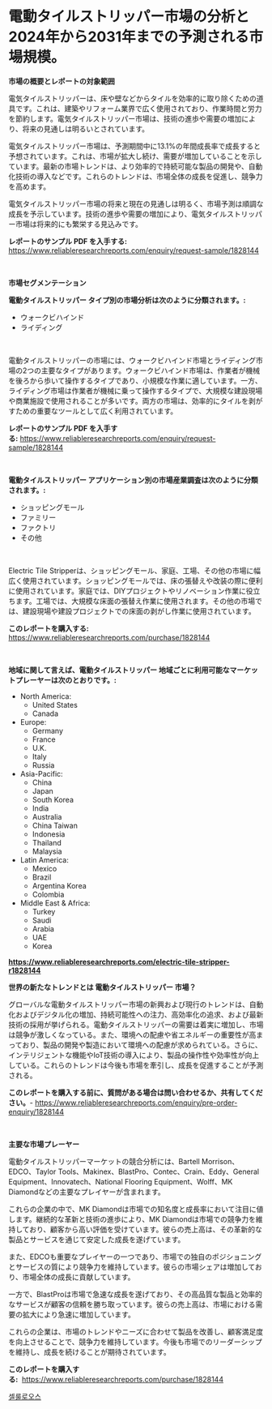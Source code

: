 <p><h1>電動タイルストリッパー市場の分析と2024年から2031年までの予測される市場規模。</h1></p><p><strong>市場の概要とレポートの対象範囲</strong></p>
<p><p>電気タイルストリッパーは、床や壁などからタイルを効率的に取り除くための道具です。これは、建築やリフォーム業界で広く使用されており、作業時間と労力を節約します。電気タイルストリッパー市場は、技術の進歩や需要の増加により、将来の見通しは明るいとされています。</p><p>電気タイルストリッパー市場は、予測期間中に13.1%の年間成長率で成長すると予想されています。これは、市場が拡大し続け、需要が増加していることを示しています。最新の市場トレンドは、より効率的で持続可能な製品の開発や、自動化技術の導入などです。これらのトレンドは、市場全体の成長を促進し、競争力を高めます。</p><p>電気タイルストリッパー市場の将来と現在の見通しは明るく、市場予測は順調な成長を予示しています。技術の進歩や需要の増加により、電気タイルストリッパー市場は将来的にも繁栄する見込みです。</p></p>
<p><strong>レポートのサンプル PDF を入手する:</strong> <a href="https://www.reliableresearchreports.com/enquiry/request-sample/1828144">https://www.reliableresearchreports.com/enquiry/request-sample/1828144</a></p>
<p>&nbsp;</p>
<p><strong>市場セグメンテーション</strong></p>
<p><strong>電動タイルストリッパー タイプ別の市場分析は次のように分類されます。:</strong></p>
<p><ul><li>ウォークビハインド</li><li>ライディング</li></ul></p>
<p>&nbsp;</p>
<p><p>電動タイルストリッパーの市場には、ウォークビハインド市場とライディング市場の2つの主要なタイプがあります。ウォークビハインド市場は、作業者が機械を後ろから歩いて操作するタイプであり、小規模な作業に適しています。一方、ライディング市場は作業者が機械に乗って操作するタイプで、大規模な建設現場や商業施設で使用されることが多いです。両方の市場は、効率的にタイルを剥がすための重要なツールとして広く利用されています。</p></p>
<p><strong>レポートのサンプル PDF を入手する:</strong>&nbsp;<a href="https://www.reliableresearchreports.com/enquiry/request-sample/1828144">https://www.reliableresearchreports.com/enquiry/request-sample/1828144</a></p>
<p>&nbsp;</p>
<p><strong> 電動タイルストリッパー アプリケーション別の市場産業調査は次のように分類されます。:</strong></p>
<p><ul><li>ショッピングモール</li><li>ファミリー</li><li>ファクトリ</li><li>その他</li></ul></p>
<p>&nbsp;</p>
<p><p>Electric Tile Stripperは、ショッピングモール、家庭、工場、その他の市場に幅広く使用されています。ショッピングモールでは、床の張替えや改装の際に便利に使用されています。家庭では、DIYプロジェクトやリノベーション作業に役立ちます。工場では、大規模な床面の張替え作業に使用されます。その他の市場では、建設現場や建設プロジェクトでの床面の剥がし作業に使用されています。</p></p>
<p><strong>このレポートを購入する:</strong>&nbsp; <a href="https://www.reliableresearchreports.com/purchase/1828144">https://www.reliableresearchreports.com/purchase/1828144</a></p>
<p>&nbsp;</p>
<p><strong>地域に関して言えば、電動タイルストリッパー 地域ごとに利用可能なマーケットプレーヤーは次のとおりです。:</strong></p>
<p><ul>
    <li>
        North America:
        <ul>
            <li>United States</li>
            <li>Canada</li>
        </ul>
    </li>
    <li>
        Europe:
        <ul>
            <li>Germany</li>
            <li>France</li>
            <li>U.K.</li>
            <li>Italy</li>
            <li>Russia</li>
        </ul>
    </li>
    <li>
        Asia-Pacific:
        <ul>
            <li>China</li>
            <li>Japan</li>
            <li>South Korea</li>
            <li>India</li>
            <li>Australia</li>
            <li>China Taiwan</li>
            <li>Indonesia</li>
            <li>Thailand</li>
            <li>Malaysia</li>
        </ul>
    </li>
    <li>
        Latin America:
        <ul>
            <li>Mexico</li>
            <li>Brazil</li>
            <li>Argentina Korea</li>
            <li>Colombia</li>
        </ul>
    </li>
    <li>
        Middle East & Africa:
        <ul>
            <li>Turkey</li>
            <li>Saudi</li>
            <li>Arabia</li>
            <li>UAE</li>
            <li>Korea</li>
        </ul>
    </li>
    </ul></p>
<p><strong><a href="https://www.reliableresearchreports.com/electric-tile-stripper-r1828144">https://www.reliableresearchreports.com/electric-tile-stripper-r1828144</a></strong>&nbsp;</p>
<p><strong>世界の新たなトレンドとは 電動タイルストリッパー 市場？</strong></p>
<p><p>グローバルな電動タイルストリッパー市場の新興および現行のトレンドは、自動化およびデジタル化の増加、持続可能性への注力、高効率化の追求、および最新技術の採用が挙げられる。電動タイルストリッパーの需要は着実に増加し、市場は競争が激しくなっている。また、環境への配慮や省エネルギーの重要性が高まっており、製品の開発や製造において環境への配慮が求められている。さらに、インテリジェントな機能やIoT技術の導入により、製品の操作性や効率性が向上している。これらのトレンドは今後も市場を牽引し、成長を促進することが予測される。</p></p>
<p><strong>このレポートを購入する前に、質問がある場合は問い合わせるか、共有してください。</strong>- <a href="https://www.reliableresearchreports.com/enquiry/pre-order-enquiry/1828144">https://www.reliableresearchreports.com/enquiry/pre-order-enquiry/1828144</a></p>
<p>&nbsp;</p>
<p><strong>主要な市場プレーヤー</strong></p>
<p><p>電動タイルストリッパーマーケットの競合分析には、Bartell Morrison、EDCO、Taylor Tools、Makinex、BlastPro、Contec、Crain、Eddy、General Equipment、Innovatech、National Flooring Equipment、Wolff、MK Diamondなどの主要なプレイヤーが含まれます。</p><p>これらの企業の中で、MK Diamondは市場での知名度と成長率において注目に値します。継続的な革新と技術の進歩により、MK Diamondは市場での競争力を維持しており、顧客から高い評価を受けています。彼らの売上高は、その革新的な製品とサービスを通じて安定した成長を遂げています。</p><p>また、EDCOも重要なプレイヤーの一つであり、市場での独自のポジショニングとサービスの質により競争力を維持しています。彼らの市場シェアは増加しており、市場全体の成長に貢献しています。</p><p>一方で、BlastProは市場で急速な成長を遂げており、その高品質な製品と効率的なサービスが顧客の信頼を勝ち取っています。彼らの売上高は、市場における需要の拡大により急速に増加しています。</p><p>これらの企業は、市場のトレンドやニーズに合わせて製品を改善し、顧客満足度を向上させることで、競争力を維持しています。今後も市場でのリーダーシップを維持し、成長を続けることが期待されています。</p></p>
<p><strong>このレポートを購入する:</strong>&nbsp;&nbsp;<a href="https://www.reliableresearchreports.com/purchase/1828144">https://www.reliableresearchreports.com/purchase/1828144</a></p>
<p><p><a href="https://medium.com/@crumbles67678/%EC%85%80%EB%A3%B0%EB%A1%9C%EC%8A%A4-%EC%8B%9C%EC%9E%A5-%EC%A1%B0%EC%82%AC-%EB%B3%B4%EA%B3%A0%EC%84%9C-%EA%B7%B8-%EC%97%AD%EC%82%AC-%EB%B0%8F-2024%EB%85%84%EB%B6%80%ED%84%B0-2031%EB%85%84%EA%B9%8C%EC%A7%80%EC%9D%98-%EC%98%88%EC%B8%A1-c5b8b7a97e4d">셀룰로오스</a></p></p>
